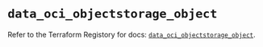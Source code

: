 # `data_oci_objectstorage_object`

Refer to the Terraform Registory for docs: [`data_oci_objectstorage_object`](https://registry.terraform.io/providers/oracle/oci/6.18.0/docs/data-sources/objectstorage_object).
